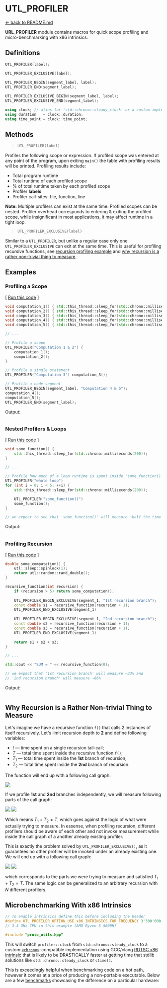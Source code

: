 # UTL_PROFILER

[<- back to README.md](https://github.com/DmitriBogdanov/prototyping_utils/tree/master)

**URL_PROFILER** module contains macros for quick scope profiling and micro-benchmarking with x86 intrinsics.

## Definitions

```cpp
UTL_PROFILER(label);

UTL_PROFILER_EXCLUSIVE(label);
    
UTL_PROFILER_BEGIN(segment_label, label);
UTL_PROFILER_END(segment_label);

UTL_PROFILER_EXCLUSIVE_BEGIN(segment_label, label);
UTL_PROFILER_EXCLUSIVE_END(segment_label);

using clock; // alias for 'std::chrono::steady_clock' or a custom implementetion, depending on macro- options
using duration   = clock::duration;
using time_point = clock::time_point;
```

## Methods

> ```cpp
> UTL_PROFILER(label)
> ```

Profiles the following scope or expression. If profiled scope was entered at any point of the program, upon exiting `main()` the table with profiling results will be printed. Profiling results include:

- Total program runtime
- Total runtime of each profiled scope
- % of total runtime taken by each profiled scope
- Profiler **labels**
- Profiler call-sites: file, function, line

**Note:** Multiple profilers can exist at the same time. Profiled scopes can be nested. Profiler overhead corresponds to entering & exiting the profiled scope, while insignificant in most applications, it may affect runtime in a tight loop.

> ```cpp
> UTL_PROFILER_EXCLUSIVE(label)
> ```

Similar to a `UTL_PROFILER`, but unlike a regular case only one `UTL_PROFILER_EXCLUSIVE` can exit at the same time. This is useful for profiling recursive functions, see [recursion profiling example](#profiling-recursion) and [why recursion is a rather non-trivial thing to measure](#why-recursion-is-a-rather-non-trivial-thing-to-measure).

## Examples

### Profiling a Scope

[ [Run this code]() ]
```cpp
void computation_1() { std::this_thread::sleep_for(std::chrono::milliseconds(300)); }
void computation_2() { std::this_thread::sleep_for(std::chrono::milliseconds(200)); }
void computation_3() { std::this_thread::sleep_for(std::chrono::milliseconds(400)); }
void computation_4() { std::this_thread::sleep_for(std::chrono::milliseconds(600)); }
void computation_5() { std::this_thread::sleep_for(std::chrono::milliseconds(100)); }

// ...

// Profile a scope
UTL_PROFILER("Computation 1 & 2") {
    computation_1();
    computation_2();
}

// Profile a single statement
UTL_PROFILER("Computation 3") computation_3();

// Profile a code segment
UTL_PROFILER_BEGIN(segment_label, "Computation 4 & 5");
computation_4();
computation_5();
UTL_PROFILER_END(segment_label);
```

Output:
```

```

### Nested Profilers & Loops

[ [Run this code]() ]
```cpp
void some_function() {
    std::this_thread::sleep_for(std::chrono::milliseconds(200));
}

// ...

// Profile how much of a loop runtime is spent inside 'some_function()'
UTL_PROFILER("whole loop")
for (int i = 0; i < 5; ++i) {
    std::this_thread::sleep_for(std::chrono::milliseconds(200));

    UTL_PROFILER("some_function()")
    some_function();
}

// we expect to see that 'some_function()' will measure ~half the time of the 'whole loop'
```

Output:
```

```

### Profiling Recursion

[ [Run this code]() ]
```cpp
double some_computation() {
    utl::sleep::spinlock(1);
    return utl::random::rand_double();
}

recursive_function(int recursion) {
    if (recursion > 5) return some_computation();
    
    UTL_PROFILER_BEGIN_EXCLUSIVE(segment_1, "1st recursion branch");
    const double s1 = recursive_function(recursion + 1);
    UTL_PROFILER_END_EXCLUSIVE(segment_1)
    
    UTL_PROFILER_BEGIN_EXCLUSIVE(segment_1, "2nd recursion branch");
    const double s2 = recursive_function(recursion + 1);
    const double s3 = recursive_function(recursion + 1);
    UTL_PROFILER_END_EXCLUSIVE(segment_1)
    
    return s1 + s2 + s3;
}

// ...

std::cout << "SUM = " << recursive_function(0);

// we expect that '1st recursion branch' will measure ~33% and
// '2nd recursion branch' will measure ~66%
```

Output:
```

```

## Why Recursion is a Rather Non-trivial Thing to Measure

Let's imagine we have a recursive function `f()` that calls 2 instances of itself recursively. Let's limit recursion depth to **2** and define following variables:

- $t$ —  time spent on a single recursion tail-call;
- $T$ — total time spent inside the recursive function `f()`;
- $T_1$ — total time spent inside the **1st** branch of recursion;
- $T_2$ — total time spent inside the **2nd** branch of recursion.

The function will end up with a following call graph:

<img src ="images/profiler_recursion_call_graph.svg">

If we profile  **1st** and **2nd** branches independently, we will measure following parts of the call graph:

<img src ="images/profiler_recursion_independent_profiling_branch_1.svg">

<img src ="images/profiler_recursion_independent_profiling_branch_2.svg">

Which means $T_1 + T_2 \neq T$, which goes against the logic of what were actually trying to measure. In essense, when profiling recursion, different profilers should be aware of each other and not invoke measurement while inside the call graph of a another already existing profiler.

This is exactly the problem solved by `UTL_PROFILER_EXCLUSIVE()`, as it guarantees no other profiler will be invoked under an already existing one. We will end up with a following call graph:

<img src ="images/profiler_recursion_exclusive_profiling_branch_1.svg">

<img src ="images/profiler_recursion_exclusive_profiling_branch_2.svg">

which corresponds to the parts we were trying to measure and satisfied $T_1 + T_2 = T$. The same logic can be generalized to an arbitrary recursion with $N$ different profilers.

## Microbenchmarking With x86 Intrinsics

```cpp
// To enable intrinsics define this before including the header
#define UTL_PROFILER_OPTION_USE_x86_INTRINSICS_FOR_FREQUENCY 3'300'000'000
// 3.3 GHz CPU in this example (AMD Ryzen 5 5600H)

#include "proto_utils.hpp"
```

This will switch `profiler::clock` from `std::chrono::steady_clock` to a custom [`<chrono>`](https://en.cppreference.com/w/cpp/chrono)-compatible implementation using GCC/clang [RDTSC x86 intrinsic](https://en.wikipedia.org/wiki/Time_Stamp_Counter) that is likely to be DRASTICALLY faster at getting time that stdlib solutions like `std::chrono::steady_clock` or `ctime()`.

This is exceedingly helpful when benchmarking code on a hot path, however it comes at a price of producing a non-portable executable. Below are a few [benchmarks](https://github.com/DmitriBogdanov/prototyping_utils/blob/master/benchmarks/benchmark_profiler.cpp) showcasing the difference on a particular hardware:

```
```